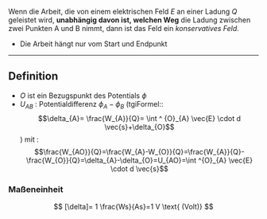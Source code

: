 Wenn die Arbeit, die von einem elektrischen Feld $E$ an einer Ladung $Q$ geleistet wird, **unabhängig davon ist, welchen Weg** die Ladung zwischen zwei Punkten A und B nimmt, dann ist das Feld ein *konservatives Feld*.
- Die Arbeit hängt nur vom Start und Endpunkt

---
## Definition 
- $O$ ist ein Bezugspunkt  des Potentials $\phi$
- $U_{AB}$ : Potentialdifferenz $\phi_{A}-\phi_{B}$
(tgiFormel::$$\delta_{A}= \frac{W_{A}}{Q}= \int ^ {O}_{A} \vec{E} \cdot d \vec{s}+\delta_{O}$$)
mit : $$\frac{W_{AO}}{Q}=\frac{W_{A}-W_{O}}{Q}=\frac{W_{A}}{Q}-\frac{W_{O}}{Q}=\delta_{A}-\delta_{O}=U_{AO}=\int ^{O}_{A} \vec{E} \cdot d \vec{s}$$
### Maßeneinheit
$$
[\delta]= 1 \frac{Ws}{As}=1 V \text{ (Volt)}
$$
